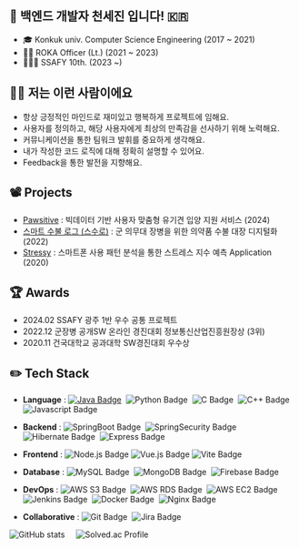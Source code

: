 ## 🌱 백엔드 개발자 천세진 입니다! 🇰🇷
- 🎓 Konkuk univ. Computer Science Engineering (2017 ~ 2021)
- 💂‍♂️ ROKA Officer (Lt.) (2021 ~ 2023)
- 🧑🏻‍💻 SSAFY 10th. (2023 ~)

## 🙌🏻 저는 이런 사람이에요
- 항상 긍정적인 마인드로 재미있고 행복하게 프로젝트에 임해요.
- 사용자를 정의하고, 해당 사용자에게 최상의 만족감을 선사하기 위해 노력해요.
- 커뮤니케이션을 통한 팀워크 발휘를 중요하게 생각해요.
- 내가 작성한 코드 로직에 대해 정확히 설명할 수 있어요.
- Feedback을 통한 발전을 지향해요.

## 📽️ Projects
- [Pawsitive](https://github.com/dog1people/pawsitive) : 빅데이터 기반 사용자 맞춤형 유기견 입양 지원 서비스 (2024)
- [스마트 수불 로그 (스수로)](https://github.com/osamhack2022-v2/APP_Seusuro_AutoMedic) : 군 의무대 장병을 위한 의약품 수불 대장 디지털화 (2022)
- [Stressy](https://github.com/GraduationProjectGang/Stressy_Final) : 스마트폰 사용 패턴 분석을 통한 스트레스 지수 예측 Application (2020)

## 🏆 Awards
- 2024.02 SSAFY 광주 1반 우수 공통 프로젝트
- 2022.12 군장병 공개SW 온라인 경진대회 정보통신산업진흥원장상 (3위)
- 2020.11 건국대학교 공과대학 SW경진대회 우수상

## ✏️ **Tech Stack** 

- **Language** : 
[![Java Badge](https://img.shields.io/badge/Java-007396?style=flat&logo=java&logoColor=white)](https://github.com/sejinnnnnn/Algo)&nbsp;
![Python Badge](https://img.shields.io/badge/Python-3776AB?style=flat&logo=python&logoColor=white)&nbsp;
![C Badge](https://img.shields.io/badge/C-A8B9CC?style=flat&logo=c&logoColor=white)&nbsp;
![C++ Badge](https://img.shields.io/badge/C++-00599C?style=flat&logo=cplusplus&logoColor=white)&nbsp;
![Javascript Badge](https://img.shields.io/badge/Javascript-F7DF1E?style=flat&logo=javascript&logoColor=white)

- **Backend** : 
![SpringBoot Badge](https://img.shields.io/badge/Spring%20Boot-6DB33F?style=flat&logo=springboot&logoColor=white)&nbsp;
![SpringSecurity Badge](https://img.shields.io/badge/Spring%20Security-6DB33F?style=flat&logo=springsecurity&logoColor=white)&nbsp;
![Hibernate Badge](https://img.shields.io/badge/Hibernate-59666C?style=flat&logo=hibernate)&nbsp;
![Express Badge](https://img.shields.io/badge/Express.js-000000?style=flat&logo=express)

- **Frontend** : 
![Node.js Badge](https://img.shields.io/badge/Node.js-339933?style=flat&logo=node.js&logoColor=white)
![Vue.js Badge](https://img.shields.io/badge/Vue.js-4FC08D?style=flat&logo=vue.js&logoColor=white)
![Vite Badge](https://img.shields.io/badge/Vite-646CFF?style=flat&logo=vite&logoColor=white)

- **Database** : 
![MySQL Badge](https://img.shields.io/badge/MySQL-4479A1?style=flat&logo=MySQL&logoColor=white)&nbsp;
![MongoDB Badge](https://img.shields.io/badge/MongoDB-47A248?style=flat&logo=mongodb&logoColor=white)&nbsp;
![Firebase Badge](https://img.shields.io/badge/Firebase-FFCA28?style=flat&logo=firebase&logoColor=white)

- **DevOps** : 
![AWS S3 Badge](https://img.shields.io/badge/AWS%20S3-569A31?style=flat&logo=amazons3&logoColor=white)&nbsp; 
![AWS RDS Badge](https://img.shields.io/badge/Amazon%20RDS-527FFF?style=flat&logo=amazonrds&logoColor=white)&nbsp; 
![AWS EC2 Badge](https://img.shields.io/badge/AWS%20EC2-FF9900?style=flat&logo=amazonec2&logoColor=white)&nbsp; 
![Jenkins Badge](https://img.shields.io/badge/Jenkins-D24939?style=flat&logo=jenkins&logoColor=white)&nbsp;
![Docker Badge](https://img.shields.io/badge/Docker-2496ED?style=flat&logo=Docker&logoColor=white)&nbsp; 
![Nginx Badge](https://img.shields.io/badge/NGINX-009639?style=flat&logo=NGINX&logoColor=white)&nbsp; 

- **Collaborative** : 
![Git Badge](https://img.shields.io/badge/Git-F05032?style=flat&logo=git&logoColor=white)&nbsp; 
![Jira Badge](https://img.shields.io/badge/Jira-0052CC?style=flat&logo=jira&logoColor=white)&nbsp; 


![GitHub stats](https://github-readme-stats.vercel.app/api?username=sejinnnnnn&show_icons=true) &nbsp;&nbsp;&nbsp; ![Solved.ac Profile](http://mazassumnida.wtf/api/generate_badge?boj=sejinnnnnn)    
